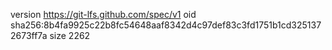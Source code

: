 version https://git-lfs.github.com/spec/v1
oid sha256:8b4fa9925c22b8fc54648aaf8342d4c97def83c3fd1751b1cd3251372673ff7a
size 2262
